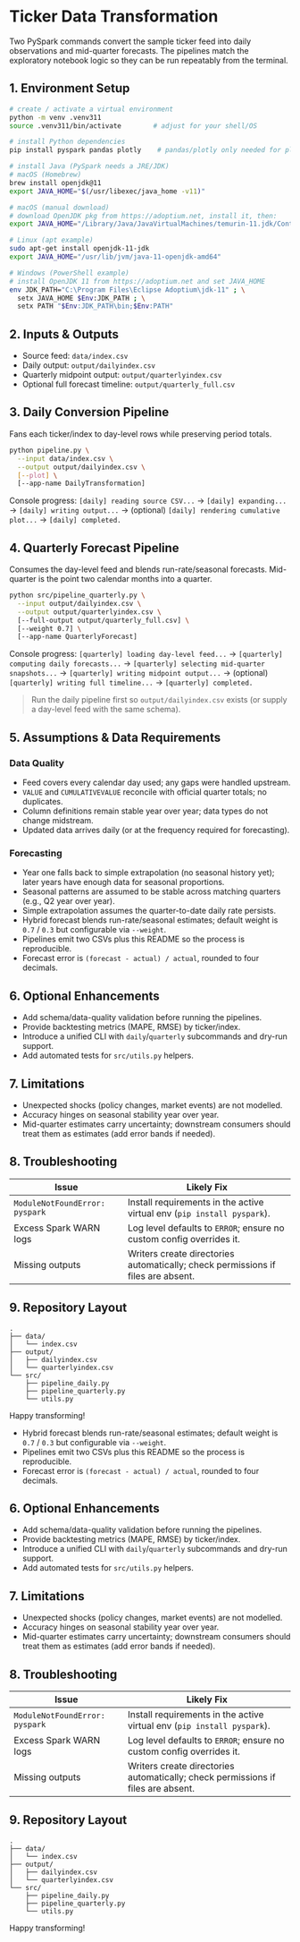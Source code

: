 # Ticker Data Transformation

Two PySpark commands convert the sample ticker feed into daily observations and mid-quarter forecasts. The pipelines match the exploratory notebook logic so they can be run repeatably from the terminal.

## 1. Environment Setup
```bash
# create / activate a virtual environment
python -m venv .venv311
source .venv311/bin/activate        # adjust for your shell/OS

# install Python dependencies
pip install pyspark pandas plotly    # pandas/plotly only needed for plotting

# install Java (PySpark needs a JRE/JDK)
# macOS (Homebrew)
brew install openjdk@11
export JAVA_HOME="$(/usr/libexec/java_home -v11)"

# macOS (manual download)
# download OpenJDK pkg from https://adoptium.net, install it, then:
export JAVA_HOME="/Library/Java/JavaVirtualMachines/temurin-11.jdk/Contents/Home"

# Linux (apt example)
sudo apt-get install openjdk-11-jdk
export JAVA_HOME="/usr/lib/jvm/java-11-openjdk-amd64"

# Windows (PowerShell example)
# install OpenJDK 11 from https://adoptium.net and set JAVA_HOME
env JDK_PATH="C:\Program Files\Eclipse Adoptium\jdk-11" ; \
  setx JAVA_HOME $Env:JDK_PATH ; \
  setx PATH "$Env:JDK_PATH\bin;$Env:PATH"
```

## 2. Inputs & Outputs
- Source feed: `data/index.csv`
- Daily output: `output/dailyindex.csv`
- Quarterly midpoint output: `output/quarterlyindex.csv`
- Optional full forecast timeline: `output/quarterly_full.csv`

## 3. Daily Conversion Pipeline
Fans each ticker/index to day-level rows while preserving period totals.
```bash
python pipeline.py \
  --input data/index.csv \
  --output output/dailyindex.csv \
  [--plot] \
  [--app-name DailyTransformation]
```
Console progress: `[daily] reading source CSV...` → `[daily] expanding...` → `[daily] writing output...` → (optional) `[daily] rendering cumulative plot...` → `[daily] completed.`

## 4. Quarterly Forecast Pipeline
Consumes the day-level feed and blends run-rate/seasonal forecasts. Mid-quarter is the point two calendar months into a quarter.
```bash
python src/pipeline_quarterly.py \
  --input output/dailyindex.csv \
  --output output/quarterlyindex.csv \
  [--full-output output/quarterly_full.csv] \
  [--weight 0.7] \
  [--app-name QuarterlyForecast]
```
Console progress: `[quarterly] loading day-level feed...` → `[quarterly] computing daily forecasts...` → `[quarterly] selecting mid-quarter snapshots...` → `[quarterly] writing midpoint output...` → (optional) `[quarterly] writing full timeline...` → `[quarterly] completed.`

> Run the daily pipeline first so `output/dailyindex.csv` exists (or supply a day-level feed with the same schema).

## 5. Assumptions & Data Requirements
### Data Quality
- Feed covers every calendar day used; any gaps were handled upstream.
- `VALUE` and `CUMULATIVEVALUE` reconcile with official quarter totals; no duplicates.
- Column definitions remain stable year over year; data types do not change midstream.
- Updated data arrives daily (or at the frequency required for forecasting).

### Forecasting
- Year one falls back to simple extrapolation (no seasonal history yet); later years have enough data for seasonal proportions.
- Seasonal patterns are assumed to be stable across matching quarters (e.g., Q2 year over year).
- Simple extrapolation assumes the quarter-to-date daily rate persists.
- Hybrid forecast blends run-rate/seasonal estimates; default weight is `0.7` / `0.3` but configurable via `--weight`.
- Pipelines emit two CSVs plus this README so the process is reproducible.
- Forecast error is `(forecast - actual) / actual`, rounded to four decimals.

## 6. Optional Enhancements
- Add schema/data-quality validation before running the pipelines.
- Provide backtesting metrics (MAPE, RMSE) by ticker/index.
- Introduce a unified CLI with `daily`/`quarterly` subcommands and dry-run support.
- Add automated tests for `src/utils.py` helpers.

## 7. Limitations
- Unexpected shocks (policy changes, market events) are not modelled.
- Accuracy hinges on seasonal stability year over year.
- Mid-quarter estimates carry uncertainty; downstream consumers should treat them as estimates (add error bands if needed).

## 8. Troubleshooting
| Issue | Likely Fix |
| --- | --- |
| `ModuleNotFoundError: pyspark` | Install requirements in the active virtual env (`pip install pyspark`). |
| Excess Spark WARN logs | Log level defaults to `ERROR`; ensure no custom config overrides it. |
| Missing outputs | Writers create directories automatically; check permissions if files are absent. |

## 9. Repository Layout
```
.
├── data/
│   └── index.csv
├── output/
│   ├── dailyindex.csv
│   └── quarterlyindex.csv
└── src/
    ├── pipeline_daily.py
    ├── pipeline_quarterly.py
    └── utils.py
```

Happy transforming!
- Hybrid forecast blends run-rate/seasonal estimates; default weight is `0.7` / `0.3` but configurable via `--weight`.
- Pipelines emit two CSVs plus this README so the process is reproducible.
- Forecast error is `(forecast - actual) / actual`, rounded to four decimals.

## 6. Optional Enhancements
- Add schema/data-quality validation before running the pipelines.
- Provide backtesting metrics (MAPE, RMSE) by ticker/index.
- Introduce a unified CLI with `daily`/`quarterly` subcommands and dry-run support.
- Add automated tests for `src/utils.py` helpers.

## 7. Limitations
- Unexpected shocks (policy changes, market events) are not modelled.
- Accuracy hinges on seasonal stability year over year.
- Mid-quarter estimates carry uncertainty; downstream consumers should treat them as estimates (add error bands if needed).

## 8. Troubleshooting
| Issue | Likely Fix |
| --- | --- |
| `ModuleNotFoundError: pyspark` | Install requirements in the active virtual env (`pip install pyspark`). |
| Excess Spark WARN logs | Log level defaults to `ERROR`; ensure no custom config overrides it. |
| Missing outputs | Writers create directories automatically; check permissions if files are absent. |

## 9. Repository Layout
```
.
├── data/
│   └── index.csv
├── output/
│   ├── dailyindex.csv
│   └── quarterlyindex.csv
└── src/
    ├── pipeline_daily.py
    ├── pipeline_quarterly.py
    └── utils.py
```

Happy transforming!
